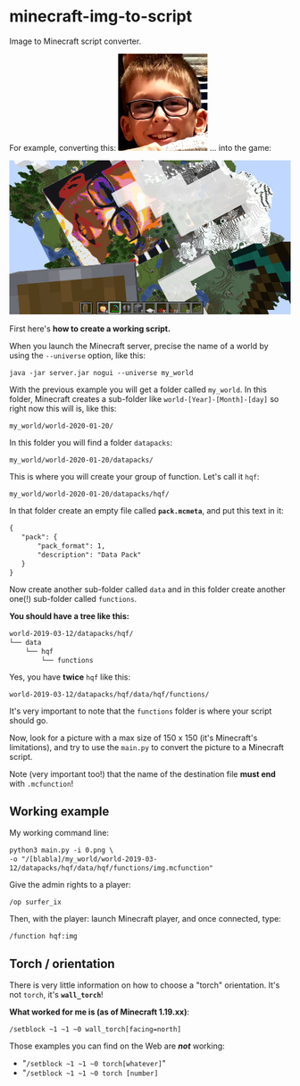 # minecraft-img-to-script
Image to Minecraft script converter.

For example, converting this:
![Minecraft image converter](0.png)
...
into the game:

![Minecraft image converter](screenshot-2020-01-22_01.02.01.jpg)

First here's **how to create a working script.**

When you launch the Minecraft server, precise the name of a world 
by using the `--universe` option, like this:

```
java -jar server.jar nogui --universe my_world
```

With the previous example you will get a folder called `my_world`.
In this folder, Minecraft creates a sub-folder like 
`world-[Year]-[Month]-[day]` so right now this will is, like this:

```
my_world/world-2020-01-20/
```

In this folder you will find a folder `datapacks`: 

```
my_world/world-2020-01-20/datapacks/
```

This is where you will create your group of function. Let's call it `hqf`:

```
my_world/world-2020-01-20/datapacks/hqf/
```

In that folder create an empty file called **`pack.mcmeta`**, and put
this text in it:

```
{
   "pack": {
       "pack_format": 1,
       "description": "Data Pack"
   }
}
```
Now create another sub-folder called `data` and in this folder
create another one(!) sub-folder called `functions`.

**You should have a tree like this:**

```
world-2019-03-12/datapacks/hqf/
└── data
    └── hqf
        └── functions
```

Yes, you have **twice** `hqf` like this:

```
world-2019-03-12/datapacks/hqf/data/hqf/functions/
```

It's very important to note that the `functions` folder is where your
script should go.

Now, look for a picture with a max size of 150 x 150
(it's Minecraft's limitations), and try to use
the `main.py` to convert the picture to a Minecraft script.

Note (very important too!) that the name of the destination file **must
end** with `.mcfunction`!


## Working example

My working command line:

```
python3 main.py -i 0.png \
-o "/[blabla]/my_world/world-2019-03-12/datapacks/hqf/data/hqf/functions/img.mcfunction"
```

Give the admin rights to a player:

```
/op surfer_ix
```

Then, with the player: launch Minecraft player,
and once connected, type:

```
/function hqf:img
```


## Torch / orientation

There is very little information on how to choose a "torch" orientation.
It's not `torch`, it's **`wall_torch`**!

**What worked for me is (as of Minecraft 1.19.xx)**:

```
/setblock ~1 ~1 ~0 wall_torch[facing=north]
```

Those examples you can find on the Web are ***not*** working:
- "`/setblock ~1 ~1 ~0 torch[whatever]`"
- "`/setblock ~1 ~1 ~0 torch [number]`

